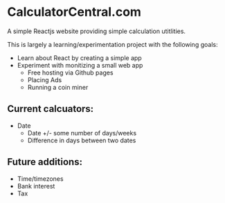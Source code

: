 # CalculatorCentral.com

A simple Reactjs website providing simple calculation utitlities.

This is largely a learning/experimentation project with the following goals:

* Learn about React by creating a simple app
* Experiment with monitizing a small web app
  * Free hosting via Github pages
  * Placing Ads
  * Running a coin miner

## Current calcuators:
* Date
  * Date +/- some number of days/weeks
  * Difference in days between two dates

## Future additions:
* Time/timezones
* Bank interest
* Tax
